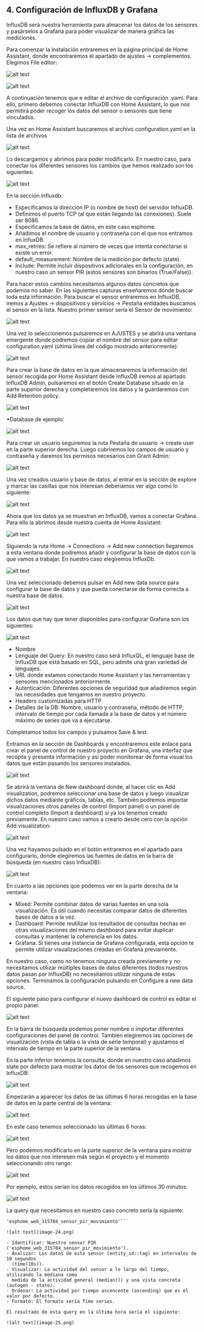 ## 4. Configuración de InfluxDB y Grafana

InfluxDB será nuestra herramienta para almacenar los datos de los sensores y pasárselos a
Grafana para poder visualizar de manera gráfica las mediciones.

Para comenzar la instalación entraremos en la página principal de Home Assistant, donde
encontraremos el apartado de ajustes → complementos. Elegimos File editor:

![alt text](image-1.png)

![alt text](image-2.png)

A continuación tenemos que e editar el archivo de configuración .yaml. Para ello, primero
debemos conectar InfluxDB con Home Assistant, lo que nos permitirá poder recoger los datos
del sensor o sensores que tiene vinculados.

Una vez en Home Assistant buscaremos el archivo configuration.yaml en la lista de archivos

![alt text](image-3.png)

Lo descargamos y abrimos para poder modificarlo. En nuestro caso, para conectar los
diferentes sensores los cambios que hemos realizado son los siguientes:

![alt text](image-4.png)

En la sección influxdb:

- Especificamos la dirección IP (o nombre de host) del servidor InfluxDB.
- Definimos el puerto TCP (al que están llegando las conexiones). Suele ser 8086.
- Especificamos la base de datos, en este caso esphome.
- Añadimos el nombre de usuario y contraseña con el que nos entramos en InfuxDB.
- max_retries: Se refiere al número de veces que intenta conectarse si existe un error.
- default_measurement: Nombre de la medición por defecto (state).
- Include: Permite incluir dispositivos adicionales en la configuración, en nuestro caso
  un sensor PIR (estos sensores son binarios (True/False)).

Para hacer estos cambios necesitamos algunos datos concretos que podemos no saber. En
las siguientes capturas enseñaremos dónde buscar toda esta información.
Para buscar el sensor entraremos en InfluxDB, iremos a Ajustes → dispositivos y servicios
→ Pestaña entidades buscamos el sensor en la lista. Nuestro primer sensor sería el Sensor
de movimiento:

![alt text](image-5.png)

Una vez lo seleccionemos pulsaremos en AJUSTES y se abrirá una ventana emergente donde
podremos copiar el nombre del sensor para editar configuration.yaml (última línea del código
mostrado anteriormente):

![alt text](image-6.png)

Para crear la base de datos en la que almacenaremos la información del sensor recogida por
Home Assistant desde InfluxDB iremos al apartado InfluxDB Admin, pulsaremos en el botón
Create Database situado en la parte superior derecha y completaremos los datos y la
guardaremos con Add Retention policy.

![alt text](image-7.png)

\*Database de ejemplo:

![alt text](image-8.png)

Para crear un usuario seguiremos la ruta Pestaña de usuario → create user en la parte
superior derecha. Luego cubriremos los campos de usuario y contraseña y daremos los
permisos necesarios con Grant Admin:

![alt text](image-9.png)

Una vez creados usuario y base de datos, al entrar en la sección de explore y marcar las
casillas que nos interesan deberíamos ver algo como lo siguiente:

![alt text](image-10.png)

Ahora que los datos ya se muestran en InfluxDB, vamos a conectar Grafana. Para ello la
abrimos desde nuestra cuenta de Home Assistant:

![alt text](image-11.png)

Siguiendo la ruta Home → Connections → Add new connection llegaremos a esta ventana
donde podremos añadir y configurar la base de datos con la que vamos a trabajar. En nuestro
caso elegiremos InfluxDb.

![alt text](image-12.png)

Una vez seleccionado debemos pulsar en Add new data source para configurar la base de
datos y que pueda conectarse de forma correcta a nuestra base de datos.

![alt text](image-13.png)

Los datos que hay que tener disponibles para configurar Grafana son los siguientes:

![alt text](image-14.png)

- Nombre
- Lenguaje del Query: En nuestro caso será InfluxQL, el lenguaje base de InfluxDB que
  está basado en SQL, pero admite una gran variedad de lenguajes.
- URL donde estamos conectando Home Assistant y las herramientas y sensores
  mencionados anteriormente.
- Autenticación: Diferentes opciones de seguridad que añadiremos según las necesidades
  que tengamos en nuestro proyecto.
- Headers customizadas para HTTP
- Detalles de la DB: Nombre, usuario y contraseña, método de HTTP, intervalo de tiempo
  por cada llamada a la base de datos y el número máximo de series que va a ejecutarse.

Completamos todos los campos y pulsamos Save & test.

Entramos en la sección de Dashboards y encontraremos este enlace para crear el panel de
control de nuestro proyecto en Grafana, una interfaz que recopila y presenta información y
así poder monitorear de forma visual los datos que están pasando los sensores instalados.

![alt text](image-15.png)

Se abrirá la ventana de New dashboard donde, al hacer clic en Add visualization, podremos
seleccionar una base de datos y luego visualizar dichos datos mediante gráficos, tablas, etc.
También podremos importar visualizaciones otros paneles de control (Import panel) o un
panel de control completo (Import a dashboard) si ya los tenemos creado previamente. En
nuestro caso vamos a crearlo desde cero con la opción Add visualization:

![alt text](image-16.png)

Una vez hayamos pulsado en el botón entraremos en el apartado para configurarlo, donde
elegiremos las fuentes de datos en la barra de búsqueda (en nuestro caso InfluxDB):

![alt text](image-17.png)

En cuanto a las opciones que podemos ver en la parte derecha de la ventana:

- Mixed: Permite combinar datos de varias fuentes en una sola visualización. Es útil
  cuando necesitas comparar datos de diferentes bases de datos a la vez.
- Dashboard: Permite reutilizar los resultados de consultas hechas en otras
  visualizaciones del mismo dashboard para evitar duplicar consultas y mantener la
  coherencia en los datos.
- Grafana: Si tienes una instancia de Grafana configurada, esta opción te permite utilizar
  visualizaciones creadas en Grafana previamente.

En nuestro caso, como no tenemos ninguna creada previamente y no necesitamos utilizar
múltiples bases de datos diferentes (todos nuestros datos pasan por InfluxDB) no
necesitamos utilizar ninguna de estas opciones.
Terminamos la configuración pulsando en Configure a new data source.

El siguiente paso para configurar el nuevo dashboard de control es editar el propio panel:

![alt text](image-18.png)

En la barra de búsqueda podemos poner nombre o importar diferentes configuraciones del
panel de control. También elegiremos las opciones de visualización (vista de tabla o la vista
de serie temporal) y ajustamos el intervalo de tiempo en la parte superior de la ventana.

En la parte inferior tenemos la consulta, donde en nuestro caso añadimos state por defecto
para mostrar los datos de los sensores que recogemos en InfluxDB:

![alt text](image-19.png)

Empezarán a aparecer los datos de las últimas 6 horas recogidas en la base de datos en la
parte central de la ventana:

![alt text](image-20.png)

En este caso tenemos seleccionado las últimas 6 horas:

![alt text](image-21.png)

Pero podemos modificarlo en la parte superior de la ventana para mostrar los datos que nos
interesen más según el proyecto y el momento seleccionando otro rango:

![alt text](image-22.png)

Por ejemplo, estos serían los datos recogidos en los últimos 30 minutos:

![alt text](image-23.png)

La query que necesitamos en nuestro caso concreto sería la siguiente:

````FROM autogen_state WHERE entity_id::tag =
'esphome_web_315784_sensor_pir_movimiento'```

![alt text](image-24.png)

- Identificar: Nuestro sensor PIR ('esphome_web_315784_sensor_pir_movimiento').
- Analizar: Los datos de este sensor (entity_id::tag) en intervalos de 10 segundos
  (time(10s)).
- Visualizar: La actividad del sensor a lo largo del tiempo, utilizando la mediana como
  medida de la actividad general (median()) y una vista concreta (autogen - state).
- Ordenar: La actividad por tiempo ascencente (ascending) que es el valor por defecto.
- Formato: El formato sería Time series.

El resultado de esta query en la última hora sería el siguiente:

![alt text](image-25.png)
````
